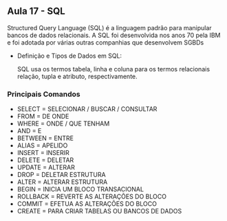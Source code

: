 <h2> Aula 17 - SQL </h2>

Structured Query Language (SQL) é a linguagem padrão para manipular bancos de dados relacionais. A SQL foi desenvolvida nos anos 70 pela IBM e foi adotada por várias outras companhias que desenvolvem SGBDs

- Definição e Tipos de Dados em SQL:

	SQL usa os termos tabela, linha e coluna para os termos relacionais relação, tupla e atributo, respectivamente.

<h3> Principais Comandos </h3>

- SELECT = SELECIONAR / BUSCAR / CONSULTAR 
- FROM = DE ONDE
- WHERE = ONDE / QUE TENHAM
- AND = E
- BETWEEN = ENTRE
- ALIAS = APELIDO
- INSERT = INSERIR
- DELETE = DELETAR
- UPDATE = ALTERAR
- DROP = DELETAR ESTRUTURA
- ALTER = ALTERAR ESTRUTURA
- BEGIN = INICIA UM BLOCO TRANSACIONAL
- ROLLBACK = REVERTE AS ALTERAÇÕES DO BLOCO
- COMMIT = EFETUA AS ALTERAÇÕES DO BLOCO
- CREATE = PARA CRIAR TABELAS OU BANCOS DE DADOS
